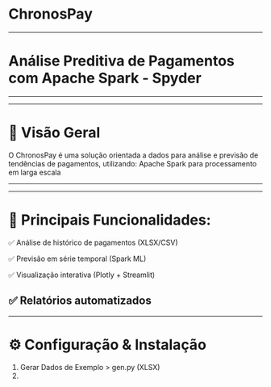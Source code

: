 # ChronosPay

---

# Análise Preditiva de Pagamentos com Apache Spark - Spyder

---

---
# 📌 Visão Geral

O ChronosPay é uma solução orientada a dados para análise e previsão de tendências de pagamentos, utilizando: Apache Spark para processamento em larga escala

---

---
# 🔹 Principais Funcionalidades:

✅ Análise de histórico de pagamentos (XLSX/CSV)

✅ Previsão em série temporal (Spark ML)

✅ Visualização interativa (Plotly + Streamlit)

✅ Relatórios automatizados
---

---
# ⚙️ Configuração & Instalação

1. Gerar Dados de Exemplo > gen.py (XLSX)
2. 


